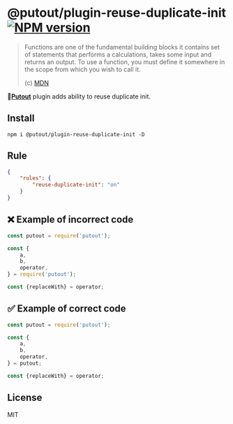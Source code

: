 # @putout/plugin-reuse-duplicate-init [![NPM version][NPMIMGURL]][NPMURL]

[NPMIMGURL]: https://img.shields.io/npm/v/@putout/plugin-reuse-duplicate-init.svg?style=flat&longCache=true
[NPMURL]: https://npmjs.org/package/@putout/plugin-reuse-duplicate-init "npm"

> Functions are one of the fundamental building blocks it contains set of statements that performs a calculations, takes some input and returns an output. To use a function, you must define it somewhere in the scope from which you wish to call it.
>
> (c) [MDN](https://developer.mozilla.org/en-US/docs/Web/JavaScript/Guide/Functions)

🐊[**Putout**](https://github.com/coderaiser/putout) plugin adds ability to reuse duplicate init.

## Install

```
npm i @putout/plugin-reuse-duplicate-init -D
```

## Rule

```json
{
    "rules": {
        "reuse-duplicate-init": "on"
    }
}
```

## ❌ Example of incorrect code

```js
const putout = require('putout');

const {
    a,
    b,
    operator,
} = require('putout');

const {replaceWith} = operator;
```

## ✅ Example of correct code

```js
const putout = require('putout');

const {
    a,
    b,
    operator,
} = putout;

const {replaceWith} = operator;
```

## License

MIT

